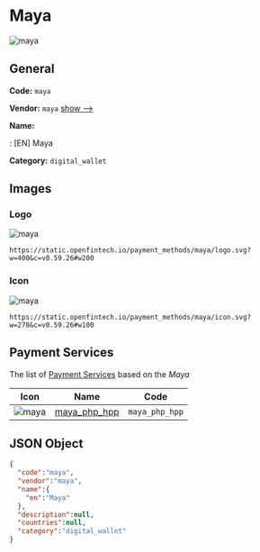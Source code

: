 
# Maya 
![maya](https://static.openfintech.io/payment_methods/maya/logo.svg?w=400&c=v0.59.26#w200)  

## General 
**Code:** `maya` 
 
**Vendor:** `maya` [show -->](/vendors/maya/) 
 
**Name:** 
 
:	[EN] Maya 
 
**Category:** `digital_wallet` 
 

## Images 

### Logo 
![maya](https://static.openfintech.io/payment_methods/maya/logo.svg?w=400&c=v0.59.26#w200)  

```
https://static.openfintech.io/payment_methods/maya/logo.svg?w=400&c=v0.59.26#w200
```  

### Icon 
![maya](https://static.openfintech.io/payment_methods/maya/icon.svg?w=278&c=v0.59.26#w100)  

```
https://static.openfintech.io/payment_methods/maya/icon.svg?w=278&c=v0.59.26#w100
```  

## Payment Services 
 
The list of [Payment Services](/payment-services/) based on the _Maya_ 

|Icon|Name|Code| 
|:---:|:---:|:---:| 
|![maya](https://static.openfintech.io/payment_methods/maya/icon.svg?w=278&c=v0.59.26#w100) |[maya_php_hpp](/payment-services/maya_php_hpp/)|`maya_php_hpp`| 
 

## JSON Object 

```json
{
  "code":"maya",
  "vendor":"maya",
  "name":{
    "en":"Maya"
  },
  "description":null,
  "countries":null,
  "category":"digital_wallet"
}
```  

